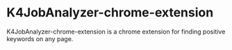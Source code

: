 # K4JobAnalyzer-chrome-extension
K4JobAnalyzer-chrome-extension is a chrome extension for finding positive keywords on any page.
